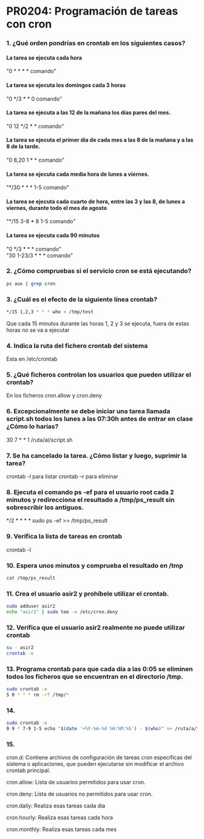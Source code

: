 # PR0204: Programación de tareas con cron
### 1. ¿Qué orden pondrías en crontab en los siguientes casos?
#### La tarea se ejecuta cada hora
"0 * * * * comando"
#### La tarea se ejecuta los domingos cada 3 horas
"0 */3 * * 0 comando"
#### La tarea se ejecuta a las 12 de la mañana los días pares del mes.
"0 12 */2 * * comando"
#### La tarea se ejecuta el primer día de cada mes a las 8 de la mañana y a las 8 de la tarde.
"0 8,20 1 * * comando"
#### La tarea se ejecuta cada media hora de lunes a viernes.
"*/30 * * * 1-5 comando"
#### La tarea se ejecuta cada cuarto de hora, entre las 3 y las 8, de lunes a viernes, durante todo el mes de agosto
"*/15 3-8 * 8 1-5 comando"
#### La tarea se ejecuta cada 90 minutos
"0 */3 * * * comando"  
"30 1-23/3 * * * comando"
### 2. ¿Cómo compruebas si el servicio cron se está ejecutando?
```bash
ps aux | grep cron
```
### 3. ¿Cuál es el efecto de la siguiente línea crontab?
```bash
*/15 1,2,3 * * * who > /tmp/test
```
Que cada 15 minutos durante las horas 1, 2 y 3 se ejecuta, fuera de estas horas no se va a ejecutar
### 4. Indica la ruta del fichero crontab del sistema
Esta en /etc/crontab
### 5. ¿Qué ficheros controlan los usuarios que pueden utilizar el crontab?
En los ficheros cron.allow y cron.deny
### 6. Excepcionalmente se debe iniciar una tarea llamada script.sh todos los lunes a las 07:30h antes de entrar en clase ¿Cómo lo harías?
30 7 * * 1 /ruta/al/script.sh
### 7. Se ha cancelado la tarea. ¿Cómo listar y luego, suprimir la tarea?
crontab -l para listar
crontab –r para eliminar
### 8. Ejecuta el comando ps -ef para el usuario root cada 2 minutos y redirecciona el resultado a /tmp/ps_result sin sobrescribir los antiguos.
*/2 * * * * sudo ps -ef >> /tmp/ps_result
### 9. Verifica la lista de tareas en crontab
crontab -l
### 10. Espera unos minutos y comprueba el resultado en /tmp
```bash
cat /tmp/ps_result
```
### 11. Crea el usuario asir2 y prohíbele utilizar el crontab.
```bash
sudo adduser asir2
echo "asir2" | sudo tee -a /etc/cron.deny
```
### 12. Verifica que el usuario asir2 realmente no puede utilizar crontab
```bash
su - asir2
crontab -e
```
### 13. Programa crontab para que cada día a las 0:05 se eliminen todos los ficheros que se encuentran en el directorio /tmp.
```bash
sudo crontab -e
5 0 * * * rm -rf /tmp/*
```
### 14.
```bash
sudo crontab -e
0 9 * 7-9 1-5 echo "$(date '+%Y-%m-%d %H:%M:%S') - $(who)" >> /ruta/a/fichero.log
```
### 15. 
cron.d: Contiene archivos de configuración de tareas cron específicas del sistema o aplicaciones, que pueden ejecutarse sin modificar el archivo crontab principal. 


cron.allow: Lista de usuarios permitidos para usar cron.


cron.deny: Lista de usuarios no permitidos para usar cron.


cron.daily: Realiza esas tareas cada dia


cron.hourly: Realiza esas tareas cada hora


cron.monthly: Realiza esas tareas cada mes